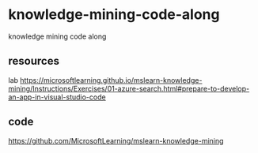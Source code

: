 # knowledge-mining-code-along
knowledge mining code along


## resources

lab https://microsoftlearning.github.io/mslearn-knowledge-mining/Instructions/Exercises/01-azure-search.html#prepare-to-develop-an-app-in-visual-studio-code

## code

https://github.com/MicrosoftLearning/mslearn-knowledge-mining

